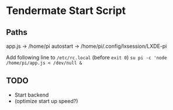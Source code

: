 # Tendermate Start Script

## Paths

app.js -> /home/pi
autostart -> /home/pi/.config/lxsession/LXDE-pi

Add following line to `/etc/rc.local` (before `exit 0`)
`su pi -c 'node /home/pi/app.js < /dev/null &`

## TODO
* Start backend 
* (optimize start up speed?)

